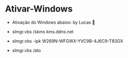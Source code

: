 # Ativar-Windows

- Ativação do Windows abaixo:
by Lucas 💞

- slmgr.vbs /skms kms.ddns.net
- slmgr.vbs -ipk W269N-WFGWX-YVC9B-4J6C9-T83GX
- slmgr.vbs /ato
